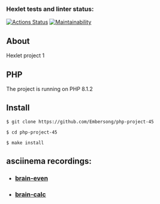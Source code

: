 ### Hexlet tests and linter status:
[![Actions Status](https://github.com/Embersong/php-project-45/actions/workflows/hexlet-check.yml/badge.svg)](https://github.com/Embersong/php-project-45/actions)
[![Maintainability](https://api.codeclimate.com/v1/badges/a5adb1dc29a6d9b357f8/maintainability)](https://codeclimate.com/github/Embersong/php-project-45/maintainability)

## About
Hexlet project 1
## PHP
The project is running on PHP 8.1.2
## Install
```
$ git clone https://github.com/Embersong/php-project-45

$ cd php-project-45

$ make install
```

## asciinema recordings:
* ### [brain-even](https://asciinema.org/a/jxx5UZob8s5w1KA3qGGdeCFVz)

* ### [brain-calc](https://asciinema.org/a/Ei4S7HRN2mRbYmKHKBKan1qWS)

